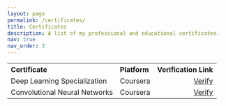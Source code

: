 ```yaml
---
layout: page
permalink: /certificates/
title: Certificates
description: A list of my professional and educational certificates.
nav: true
nav_order: 3
---
```



<table style="width: 100%; border-collapse: collapse;">
  <tr>
    <th style="text-align: left;">Certificate</th>
    <th style="text-align: left;">Platform</th>
    <th style="text-align: right;">Verification Link</th>
  </tr>
  <tr>
    <td>Deep Learning Specialization</td>
    <td>Coursera</td>
    <td style="text-align: right;"><a href="https://www.coursera.org/account/accomplishments/specialization/ZEGUDMHSWGNN" target="_blank">Verify</a></td>
  </tr>
  <tr>
    <td>Convolutional Neural Networks</td>
    <td>Coursera</td>
    <td style="text-align: right;"><a href="https://www.coursera.org/account/accomplishments/verify/QVCNCXNPO4VY" target="_blank">Verify</a></td>
  </tr>
  <!-- Add more certificates as needed -->
</table>
